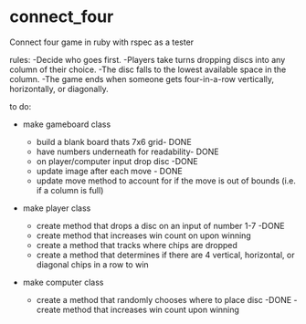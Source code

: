 # connect_four
Connect four game in ruby with rspec as a tester

rules: 
-Decide who goes first.
-Players take turns dropping discs into any column of their choice.
-The disc falls to the lowest available space in the column.
-The game ends when someone gets four-in-a-row vertically, horizontally, or diagonally.

to do:
- make gameboard class
    - build a blank board thats 7x6 grid- DONE
    - have numbers underneath for readability- DONE
    - on player/computer input drop disc -DONE
    - update image after each move - DONE
    - update move method to account for if the move is out of bounds (i.e. if a column is full)


- make player class 
    - create method that drops a disc on an input of number 1-7 -DONE
    - create method that increases win count on upon winning
    - create a method that tracks where chips are dropped 
    - create a method that determines if there are 4 vertical, horizontal,
    or diagonal chips in a row to win
- make computer class
    - create a method that randomly chooses where to place disc -DONE
    -create method that increases win count upon winning